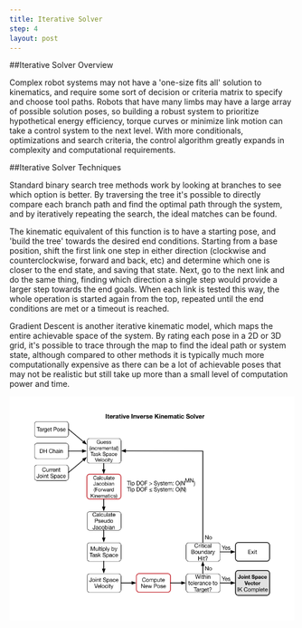 ```yaml
---
title: Iterative Solver
step: 4
layout: post
---
```


##Iterative Solver Overview

Complex robot systems may not have a 'one-size fits all' solution to kinematics, and require some sort of decision or criteria matrix to specify and choose tool paths.  Robots that have many limbs may have a large array of possible solution poses, so building a robust system to prioritize hypothetical energy efficiency, torque curves or minimize link motion can take a control system to the next level.  With more conditionals, optimizations and search criteria, the control algorithm greatly expands in complexity and computational requirements.

##Iterative Solver Techniques

Standard binary search tree methods work by looking at branches to see which option is better.  By traversing the tree it's possible to directly compare each branch path and find the optimal path through the system, and by iteratively repeating the search, the ideal matches can be found.  

The kinematic equivalent of this function is to have a starting pose, and 'build the tree' towards the desired end conditions.  Starting from a base position, shift the first link one step in either direction (clockwise and counterclockwise, forward and back, etc) and determine which one is closer to the end state, and saving that state.  Next, go to the next link and do the same thing, finding which direction a single step would provide a larger step towards the end goals.  When each link is tested this way, the whole operation is started again from the top, repeated until the end conditions are met or a timeout is reached.

Gradient Descent is another iterative kinematic model, which maps the entire achievable space of the system.  By rating each pose in a 2D or 3D grid, it's possible to trace through the map to find the ideal path or system state, although compared to other methods it is typically much more computationally expensive as there can be a lot of achievable poses that may not be realistic but still take up more than a small level of computation power and time.

<img src="/img/IterativeKinematicSolver.png" alt="Iterative Kinematics Example" class="img-responsive">